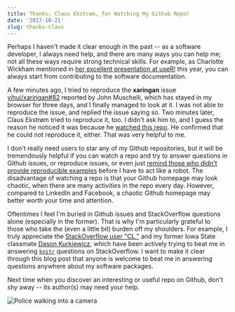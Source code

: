 ```yaml
---
title: Thanks, Claus Ekstrøm, for Watching My Github Repo!
date: '2017-10-21'
slug: thanks-claus
---
```


Perhaps I haven't made it clear enough in the past -- as a software developer, I always need help, and there are many ways you can help me; not all these ways require strong technical skills. For example, as Charlotte Wickham mentioned in [her excellent presentation at useR!](http://cwick.co.nz/talks/collab-code-user17/) this year, you can always start from contributing to the software documentation.

A few minutes ago, I tried to reproduce the **xaringan** issue [yihui/xaringan#82](https://github.com/yihui/xaringan/issues/82) reported by John Muschelli, which has stayed in my browser for three days, and I finally managed to look at it. I was not able to reproduce the issue, and replied the issue saying so. Two minutes later, Claus Ekstrøm tried to reproduce it, too. I didn't ask him to, and I guess the reason he noticed it was because he [watched this repo](https://github.com/yihui/xaringan/watchers). He confirmed that he could not reproduce it, either. That was very helpful to me.

I don't really need users to star any of my Github repositories, but it will be tremendously helpful if you can watch a repo and try to answer questions in Github issues, or reproduce issues, or even just [remind those who didn't provide reproducible examples](/en/2017/10/501st-reminder/) before I have to act like a robot. The disadvantage of watching a repo is that your Github homepage may look chaotic, when there are many activities in the repo every day. However, compared to LinkedIn and Facebook, a chaotic Github homepage may better worth your time and attention.

Oftentimes I feel I'm buried in Github issues and StackOverflow questions alone (especially in the former). That is why I'm particularly grateful to those who take the (even a little bit) burden off my shoulders. For example, I truly appreciate the [StackOverflow user "CL."](https://stackoverflow.com/users/2706569/cl) and my former Iowa State classmate [Dason Kurkiewicz](https://stackoverflow.com/users/1003565/dason), which have been actively trying to beat me in answering [`knitr`](https://stackoverflow.com/tags/knitr/topusers) questions on StackOverflow. I want to make it clear through this blog post that anyone is welcome to beat me in answering questions anywhere about my software packages.

Next time when you discover an interesting or useful repo on Github, don't shy away -- its author(s) may need your help.

![Police walking into a camera](https://slides.yihui.name/gif/police-hide.gif)
